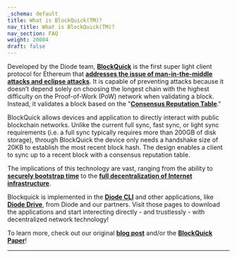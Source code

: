 ```yaml
---
_schema: default
title: What is BlockQuick(TM)?
nav_title: What is BlockQuick(TM)?
nav_section: FAQ
weight: 20004
draft: false
---
```

Developed by the Diode team, <a href="https://diode.io/burning-platform-pki/blockquick-super-light-blockchain-client-for-trustless-time-19144/" target="_blank" rel="noopener"><strong>BlockQuick</strong></a> is the first super light client protocol for Ethereum that <a href="https://diode.io/blockchain/how-blockquick-super-light-client-protocol-can-help-mitigate-eclipse-attacks-19161/" target="_blank" rel="noopener"><strong>addresses the issue of man-in-the-middle attacks and eclipse attacks</strong></a>. It is capable of preventing attacks because it doesn’t depend solely on choosing the longest chain with the highest difficulty on the Proof-of-Work (PoW) network when validating a block. Instead, it validates a block based on the "[**Consensus Reputation Table**](https://support.diode.io/article/79ly43fyn2)."

BlockQuick allows devices and application to directly interact with public blockchain networks. Unlike the current full sync, fast sync, or light sync requirements (i.e. a full sync typically requires more than 200GB of disk storage), through BlockQuick the device only needs a handshake size of 20KB to establish the most recent block hash. The design enables a client to sync up to a recent block with a consensus reputation table.

The implications of this technology are vast, ranging from the ability to <a href="https://diode.io/burning-platform-pki/why-we-cant-trust-network-time-19116/" target="_blank" rel="noopener"><strong>securely bootstrap time</strong></a> to the <a href="https://diode.io/dpki/how-decentralized-public-key-infrastructure-will-be-the-future-for-the-web-19148/" target="_blank" rel="noopener"><strong>full decentralization of Internet infrastructure</strong></a>.

Blockquick is implemented in the <a href="https://cli.docs.diode.io/" target="_blank" rel="noopener"><strong>Diode CLI</strong></a> and other applications, like [**Diode Drive**](https://app.docs.diode.io/), from Diode and our partners. Visit those pages to download the applications and start interecting directly - and trustlessly - with decentralized network technology!

To learn more, check out our original <a href="https://diode.io/burning-platform-pki/blockquick-super-light-blockchain-client-for-trustless-time-19144/" target="_blank" rel="noopener"><strong>blog post</strong></a> and/or the <a href="https://eprint.iacr.org/2019/579.pdf" target="_blank" rel="noopener"><strong>BlockQuick Paper</strong></a>!

---

&nbsp;